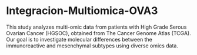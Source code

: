# Integracion-Multiomica-OVA3
This study analyzes multi-omic data from patients with High Grade Serous Ovarian Cancer (HGSOC), obtained from The Cancer Genome Atlas (TCGA). Our goal is to investigate molecular differences between the immunoreactive and mesenchymal subtypes using diverse omics data.
